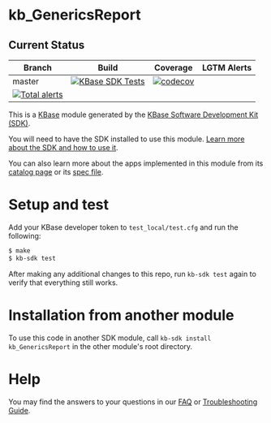 # kb_GenericsReport

## Current Status

| Branch  | Build                                                              | Coverage                                                                         | LGTM Alerts                                                     |
| ------- | ------------------------------------------------------------------ | -------------------------------------------------------------------------------- | --------------------------------------------------------------- |
| master  | [![KBase SDK Tests](https://github.com/kbaseapps/kb_GenericsReport/workflows/KBase%20SDK%20Tests/badge.svg)](https://github.com/kbaseapps/kb_GenericsReport/actions?query=workflow%3A%22KBase+SDK+Tests%22)  | [![codecov](https://codecov.io/gh/kbaseapps/kb_GenericsReport/branch/master/graph/badge.svg?token=1FNQ3FQROA)](https://codecov.io/gh/kbaseapps/kb_GenericsReport)
  | [![Total alerts](https://img.shields.io/lgtm/alerts/g/kbaseapps/kb_GenericsReport.svg?logo=lgtm&logoWidth=18)](https://lgtm.com/projects/g/kbaseapps/kb_GenericsReport/alerts/)  |

This is a [KBase](https://kbase.us) module generated by the [KBase Software Development Kit (SDK)](https://github.com/kbase/kb_sdk).

You will need to have the SDK installed to use this module. [Learn more about the SDK and how to use it](https://kbase.github.io/kb_sdk_docs/).

You can also learn more about the apps implemented in this module from its [catalog page](https://narrative.kbase.us/#catalog/modules/kb_GenericsReport) or its [spec file]($module_name.spec).

# Setup and test

Add your KBase developer token to `test_local/test.cfg` and run the following:

```bash
$ make
$ kb-sdk test
```

After making any additional changes to this repo, run `kb-sdk test` again to verify that everything still works.

# Installation from another module

To use this code in another SDK module, call `kb-sdk install kb_GenericsReport` in the other module's root directory.

# Help

You may find the answers to your questions in our [FAQ](https://kbase.github.io/kb_sdk_docs/references/questions_and_answers.html) or [Troubleshooting Guide](https://kbase.github.io/kb_sdk_docs/references/troubleshooting.html).
